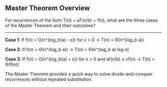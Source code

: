 ## Master Theorem Overview

For recurrences of the form T(n) = aT(n/b) + f(n), what are the three cases of the Master Theorem and their outcomes?

---

**Case 1**: If f(n) = O(n^(log_b(a) - ε)) for ε > 0
→ T(n) = Θ(n^(log_b a))

**Case 2**: If f(n) = Θ(n^(log_b a))
→ T(n) = Θ(n^(log_b a) log n)

**Case 3**: If f(n) = Ω(n^(log_b(a) + ε)) for ε > 0 and af(n/b) ≤ cf(n)
→ T(n) = Θ(f(n))

The Master Theorem provides a quick way to solve divide-and-conquer recurrences without repeated substitution.

